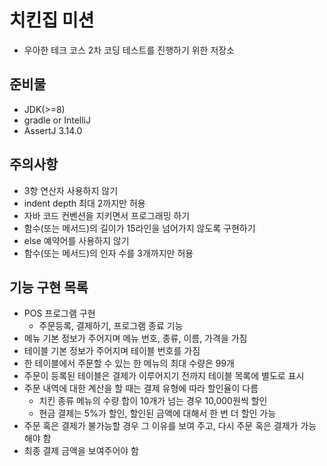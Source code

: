 # 치킨집 미션

- 우아한 테크 코스 2차 코딩 테스트를 진행하기 위한 저장소

## 준비물

- JDK(>=8)
- gradle or IntelliJ
- AssertJ 3.14.0

## 주의사항

- 3항 연산자 사용하지 않기
- indent depth 최대 2까지만 허용
- 자바 코드 컨벤션을 지키면서 프로그래밍 하기
- 함수(또는 메서드)의 길이가 15라인을 넘어가지 않도록 구현하기
- else 예약어를 사용하지 않기
- 함수(또는 메서드)의 인자 수를 3개까지만 허용

## 기능 구현 목록

- POS 프로그램 구현
	- 주문등록, 결제하기, 프로그램 종료 기능
- 메뉴 기본 정보가 주어지며 메뉴 번호, 종류, 이름, 가격을 가짐
- 테이블 기본 정보가 주어지며 테이블 번호를 가짐
- 한 테이블에서 주문할 수 있는 한 메뉴의 최대 수량은 99개
- 주문이 등록된 테이블은 결제가 이루어지기 전까지 테이블 목록에 별도로 표시
- 주문 내역에 대한 계산을 할 때는 결제 유형에 따라 할인율이 다름
	- 치킨 종류 메뉴의 수량 합이 10개가 넘는 경우 10,000원씩 할인
	- 현금 결제는 5%가 할인, 할인된 금액에 대해서 한 번 더 할인 가능
- 주문 혹은 결제가 불가능할 경우 그 이유를 보여 주고, 다시 주문 혹은 결제가 가능해야 함
- 최종 결제 금액을 보여주어야 함
